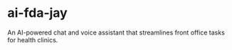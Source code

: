 # ai-fda-jay
An AI-powered chat and voice assistant that streamlines front office tasks for health clinics.
